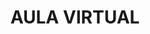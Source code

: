 ---
layout: tourism

title: AULA VIRTUAL
description: Un Día con la Naturaleza, campamentos, Un Fin de Semana con la Naturaleza y más eventos para grupos.

menus: services

permalink: /servicios/AULA VIRTUAL/
URL: https://institutodelambiente.milaulas.com/login/index.php



---